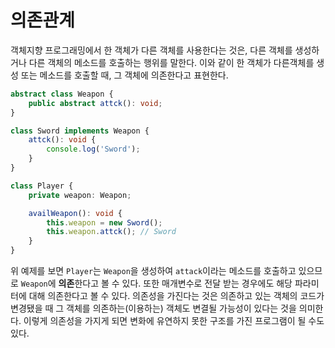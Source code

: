 # 의존관계

객체지향 프로그래밍에서 한 객체가 다른 객체를 사용한다는 것은, 다른 객체를 생성하거나 다른 객체의 메소드를 호출하는 행위를 말한다. 이와 같이 한 객체가 다른객체를 생성 또는 메소드를 호출할 때, 그 객체에
의존한다고 표현한다.

```typescript
abstract class Weapon {
    public abstract attck(): void;
}

class Sword implements Weapon {
    attck(): void {
        console.log('Sword');
    }
}

class Player {
    private weapon: Weapon;

    availWeapon(): void {
        this.weapon = new Sword();
        this.weapon.attck(); // Sword
    }
}
```

위 예제를 보면 `Player`는 `Weapon`을 생성하여 `attack`이라는 메소드를 호출하고 있으므로 `Weapon`에 **의존**한다고 볼 수 있다. 또한 매개변수로 전달 받는 경우에도 해당 파라미터에 대해
의존한다고 볼 수 있다. 의존성을 가진다는 것은 의존하고 있는 객체의 코드가 변경됐을 때 그 객체를 의존하는(이용하는) 객체도 변결될 가능성이 있다는 것을 의미한다. 이렇게 의존성을 가지게 되면 변화에 유연하지 못한
구조를 가진 프로그램이 될 수도 있다.
